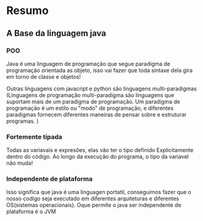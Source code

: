 # Resumo

## A Base da linguagem java

### POO

Java é uma linguagem de programação que segue paradigma de programação orientada as objeto, isso vai fazer que toda sintaxe dela gira em torno de classe e objetos! 

Outras linguagens com javacript e python são linguagens multi-paradigmas (Linguagens de programação multi-paradigma são linguagens que suportam mais de um paradigma de programação. Um paradigma de programação é um estilo ou "modo" de programação, e diferentes paradigmas fornecem diferentes maneiras de pensar sobre e estruturar programas.
)

### Fortemente tipada

Todas as variavais e expresões, elas vão ter o tipo definido Explicitamente dentro do código. Ao longo da execução do programa, o tipo da variavel não muda!

### Independente de plataforma

Isso significa que java é uma linguagen portatil, conseguimos fazer que o nosso codigo seja executado em diferentes arquiteturas e diferentes OS(sistemas operacionais). Oque permite o java ser independente de plataforma é o JVM
